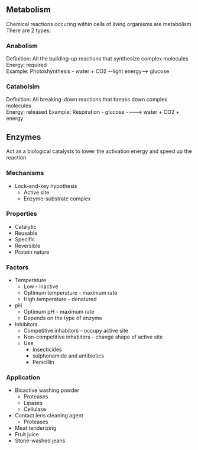## Metabolism
Chemical reactions occuring within cells of living organisms are metabolism  
There are 2 types:

### Anabolism
Definition: All the building-up reactions that synthesize complex molecules  
Energy: required  
Example: Photoshynthesis - water + CO2 --light energy--> glucose

### Catabolsim
Definition: All breaking-down reactions that breaks down complex molecules  
Energy: released 
Example: Respiration - glucose ----> water + CO2 + energy

## Enzymes
Act as a biological catalysts to lower the activation energy and speed up the reaction  

### Mechanisms
- Lock-and-key hypothesis
	- Active site
	- Enzyme-substrate complex

### Properties
- Catalytic
- Reusable
- Specific
- Reversible
- Protein nature

### Factors
- Temperature
	- Low - inactive
	- Optimum temperature - maximum rate
	- High temperature - denatured
- pH
	- Optimum pH - maximum rate
	- Depends on the type of enzyme
- Inhibitors
	- Competitive inhabitors - occupy active site
	- Non-competitive inhabitors - change shape of active site
	- Use
		- Insecticides
		- sulphonamide and antibiotics
		- Penicillin

### Application
- Bioactive washing powder
	- Proteases
	- Lipases
	- Cellulase
- Contact lens cleaning agent
	- Proteases
- Meat tenderizing
- Fruit juice
- Stone-washed jeans
